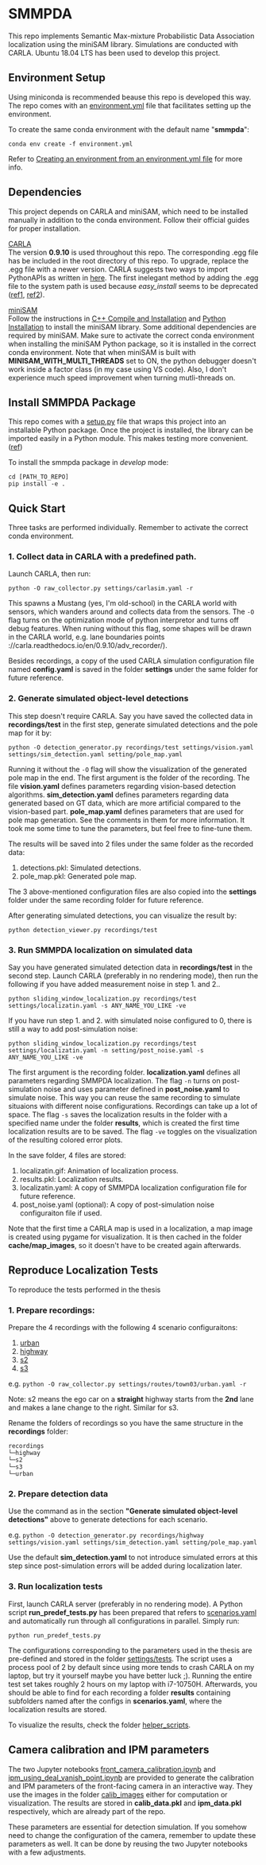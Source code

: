# SMMPDA

This repo implements Semantic Max-mixture Probabilistic Data Association localization using the miniSAM library. Simulations are conducted with CARLA. Ubuntu 18.04 LTS has been used to develop this project.

## Environment Setup
Using miniconda is recommended beause this repo is developed this way. The repo comes with an [environment.yml](environment.yml) file that facilitates setting up the environment.

To create the same conda environment with the default name "__smmpda__":
```
conda env create -f environment.yml
```
Refer to [Creating an environment from an environment.yml file](https://docs.conda.io/projects/conda/en/latest/user-guide/tasks/manage-environments.html#creating-an-environment-from-an-environment-yml-file) for more info.

## Dependencies
This project depends on CARLA and miniSAM, which need to be installed manually in addition to the conda environment. Follow their official guides for proper installation.

[CARLA](http://carla.org/)  
The version __0.9.10__ is used throughout this repo. The corresponding .egg file has be included in the root directory of this repo. To upgrade, replace the .egg file with a newer version. CARLA suggests two ways to import PythonAPIs as written in [here](https://carla.readthedocs.io/en/latest/build_system/). The first inelegant method by adding the .egg file to the system path is used because _easy_install_ seems to be deprecated ([ref1](https://setuptools.readthedocs.io/en/latest/deprecated/easy_install.html), [ref2](https://workaround.org/easy-install-debian)).

[miniSAM](https://minisam.readthedocs.io/index.html)  
Follow the instructions in [C++ Compile and Installation](https://minisam.readthedocs.io/install.html) and [Python Installation](https://minisam.readthedocs.io/install_python.html) to install the miniSAM library. Some additional dependencies are required by miniSAM. Make sure to activate the correct conda environment when installing the miniSAM Python package, so it is installed in the correct conda environment. Note that when miniSAM is built with __MINISAM_WITH_MULTI_THREADS__ set to ON, the python debugger doesn't work inside a factor class (in my case using VS code). Also, I don't experience much speed improvement when turning mutli-threads on.

## Install SMMPDA Package
This repo comes with a [setup.py](setup.py) file that wraps this project into an installable Python package. Once the project is installed, the library can be imported easily in a Python module. This makes testing more convenient. ([ref](https://stackoverflow.com/questions/6323860/sibling-package-imports/50193944#50193944))

To install the smmpda package in _develop_ mode:
```
cd [PATH_TO_REPO]
pip install -e .
```

## Quick Start
Three tasks are performed individually. Remember to activate the correct conda environment.

### 1. Collect data in CARLA with a predefined path.
Launch CARLA, then run:
```
python -O raw_collector.py settings/carlasim.yaml -r
```
This spawns a Mustang (yes, I'm old-school) in the CARLA world with sensors, which wanders around and collects data from the sensors. The ```-O``` flag turns on the optimization mode of python interpretor and turns off debug features. When runing without this flag, some shapes will be drawn in the CARLA world, e.g. lane boundaries points
://carla.readthedocs.io/en/0.9.10/adv_recorder/).

Besides recordings, a copy of the used CARLA simulation configuration file named __config.yaml__ is saved in the folder __settings__ under the same folder for future reference.

### 2. Generate simulated object-level detections
This step doesn't require CARLA. Say you have saved the collected data in __recordings/test__ in the first step, generate simulated detections and the pole map for it by:
```
python -O detection_generator.py recordings/test settings/vision.yaml settings/sim_detection.yaml setting/pole_map.yaml
```
Running it without the ```-O``` flag will show the visualization of the generated pole map in the end. The first argument is the folder of the recording. The file __vision.yaml__ defines parameters regarding vision-based detection algorithms. __sim_detection.yaml__ defines parameters regarding data generated based on GT data, which are more artificial compared to the vision-based part. __pole_map.yaml__ defines parameters that are used for pole map generation. See the comments in them for more information. It took me some time to tune the parameters, but feel free to fine-tune them.

The results will be saved into 2 files under the same folder as the recorded data:
1. detections.pkl: Simulated detections.
2. pole_map.pkl: Generated pole map.

The 3 above-mentioned configuration files are also copied into the __settings__ folder under the same recording folder for future reference.

After generating simulated detections, you can visualize the result by:
```
python detection_viewer.py recordings/test
```

### 3. Run SMMPDA localization on simulated data
Say you have generated simulated detection data in __recordings/test__ in the second step. Launch CARLA (preferably in no rendering mode), then run the following if you have added measurement noise in step 1. and 2..
```
python sliding_window_localization.py recordings/test settings/localizatin.yaml -s ANY_NAME_YOU_LIKE -ve
```
If you have run step 1. and 2. with simulated noise configured to 0, there is still a way to add post-simulation noise:
```
python sliding_window_localization.py recordings/test settings/localizatin.yaml -n setting/post_noise.yaml -s ANY_NAME_YOU_LIKE -ve
```
The first argument is the recording folder. __localization.yaml__ defines all parameters regarding SMMPDA localization. The flag ```-n``` turns on post-simulation noise and uses parameter defined in __post_noise.yaml__ to simulate noise. This way you can reuse the same recording to simulate situaions with different noise configurations. Recordings can take up a lot of space. The flag ```-s``` saves the localization results in the folder with a specified name under the folder __results__, which is created the first time localization results are to be saved. The flag ```-ve``` toggles on the visualization of the resulting colored error plots.

In the save folder, 4 files are stored:
1. localizatin.gif: Animation of localization process.
2. results.pkl: Localization results.
3. localizatin.yaml: A copy of SMMPDA localization configuration file for future reference.
4. post_noise.yaml (optional): A copy of post-simulation noise configuraiton file if used.

Note that the first time a CARLA map is used in a localization, a map image is created using pygame for visualization. It is then cached in the folder __cache/map_images__, so it doesn't have to be created again afterwards. 

## Reproduce Localization Tests
To reproduce the tests performed in the thesis
### 1. Prepare recordings:
Prepare the 4 recordings with the following 4 scenario configuraitons:
1. [urban](settings/routes/town03/urban.yaml)
2. [highway](settings/routes/town04/highway.yaml)
2. [s2](settings/routes/town04/s2.yaml)
4. [s3](settings/routes/town04/s3.yaml)

e.g. ```python -O raw_collector.py settings/routes/town03/urban.yaml -r```

Note: s2 means the ego car on a __straight__ highway starts from the __2nd__ lane and makes a lane change to the right. Similar for s3.

Rename the folders of recordings so you have the same structure in the __recordings__ folder:

```
recordings
└─highway
└─s2
└─s3
└─urban
```

### 2. Prepare detection data
Use the command as in the section __"Generate simulated object-level detections"__ above to generate detections for each scenario. 

e.g. ```python -O detection_generator.py recordings/highway settings/vision.yaml settings/sim_detection.yaml setting/pole_map.yaml```

Use the default __sim_detection.yaml__ to not introduce simulated errors at this step since post-simulation errors will be added during localization later.

### 3. Run localization tests
First, launch CARLA server (preferably in no rendering mode). A Python script __run_predef_tests.py__ has been prepared that refers to [scenarios.yaml](settings/tests/scenarios.yaml) and automatically run through all configurations in parallel. Simply run:

```python run_predef_tests.py```

The configurations corresponding to the parameters used in the thesis are pre-defined and stored in the folder [settings/tests](settings/tests). The script uses a process pool of 2 by default since using more tends to crash CARLA on my laptop, but try it yourself maybe you have better luck ;). Running the entire test set takes roughly 2 hours on my laptop with i7-10750H. Afterwards, you should be able to find for each recording a folder __results__ containing subfolders named after the configs in __scenarios.yaml__, where the localization results are stored.

To visualize the results, check the folder [helper_scripts](helper_scripts).

## Camera calibration and IPM parameters
The two Jupyter notebooks [front_camera_calibration.ipynb](front_camera_calibration.ipynb) and [ipm_using_deal_vanish_point.ipynb](ipm_using_deal_vanish_point.ipynb) are provided to generate the calibration and IPM parameters of the front-facing camera in an interactive way. They use the images in the folder [calib_images](calib_images) either for computation or visualization. The results are stored in __calib_data.pkl__ and __ipm_data.pkl__ respectively, which are already part of the repo.

These parameters are essential for detection simulation. If you somehow need to change the configuration of the camera, remember to update these parameters as well. It can be done by reusing the two Jupyter notebooks with a few adjustments.
